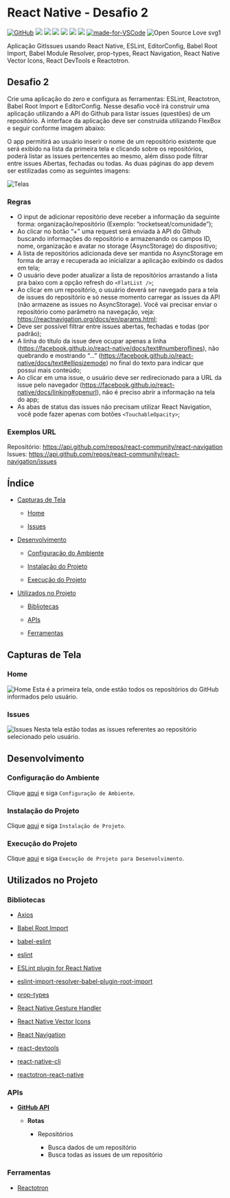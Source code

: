 # React Native - Desafio 2

[![GitHub](https://img.shields.io/github/license/mashape/apistatus.svg)](https://github.com/osvaldokalvaitir/react-native-desafio2/blob/master/LICENSE)
![](https://img.shields.io/github/package-json/v/osvaldokalvaitir/react-native-desafio2.svg)
![](https://img.shields.io/github/last-commit/osvaldokalvaitir/react-native-desafio2.svg?color=red)
![](https://img.shields.io/github/languages/top/osvaldokalvaitir/react-native-desafio2.svg?color=yellow)
![](https://img.shields.io/github/languages/count/osvaldokalvaitir/react-native-desafio2.svg?color=lightgrey)
![](https://img.shields.io/github/languages/code-size/osvaldokalvaitir/react-native-desafio2.svg)
![](https://img.shields.io/github/repo-size/osvaldokalvaitir/react-native-desafio2.svg?color=blueviolet)
[![made-for-VSCode](https://img.shields.io/badge/Made%20for-VSCode-1f425f.svg)](https://code.visualstudio.com/)
![Open Source Love svg1](https://badges.frapsoft.com/os/v1/open-source.svg?v=103)

Aplicação GitIssues usando React Native, ESLint, EditorConfig, Babel Root Import, Babel Module Resolver, prop-types, React Navigation, React Native Vector Icons, React DevTools e Reactotron.

## Desafio 2

Crie uma aplicação do zero e configura as ferramentas: ESLint, Reactotron, Babel Root Import e EditorConfig. Nesse desafio você irá construir uma aplicação utilizando a API do Github para listar issues (questões) de um repositório. A interface da aplicação deve ser construída utilizando FlexBox e seguir conforme imagem abaixo:

O app permitirá ao usuário inserir o nome de um repositório existente que será exibido na lista da primeira tela e clicando sobre os repositórios, poderá listar as issues pertencentes ao mesmo, além disso pode filtrar entre issues Abertas, fechadas ou todas. As duas páginas do app devem ser estilizadas como as seguintes imagens:

![Telas](/.github/assets/screens.png)

### Regras

- O input de adicionar repositório deve receber a informação da seguinte forma: organização/repositório (Exemplo: “rocketseat/comunidade”);
- Ao clicar no botão “+” uma request será enviada à API do Github buscando informações do repositório e armazenando os campos ID, nome, organização e avatar no storage (AsyncStorage) do dispositivo;
- A lista de repositórios adicionada deve ser mantida no AsyncStorage em forma de array e recuperada ao inicializar a aplicação exibindo os dados em tela;
- O usuário deve poder atualizar a lista de repositórios arrastando a lista pra baixo com a opção refresh do `<FlatList />`;
- Ao clicar em um repositório, o usuário deverá ser navegado para a tela de issues do repositório e só nesse momento carregar as issues da API (não armazene as issues no AsyncStorage). Você vai precisar enviar o repositório como parâmetro na navegação, veja: https://reactnavigation.org/docs/en/params.html;
- Deve ser possível filtrar entre issues abertas, fechadas e todas (por padrão);
- A linha do título da issue deve ocupar apenas a linha (https://facebook.github.io/react-native/docs/text#numberoflines), não quebrando e mostrando “...” (https://facebook.github.io/react-native/docs/text#ellipsizemode) no final do texto para indicar que possui mais conteúdo;
- Ao clicar em uma issue, o usuário deve ser redirecionado para a URL da issue pelo navegador (https://facebook.github.io/react-native/docs/linking#openurl), não é preciso abrir a informação na tela do app;
- As abas de status das issues não precisam utilizar React Navigation, você pode fazer apenas com botões `<TouchableOpacity>`;

### Exemplos URL

Repositório: https://api.github.com/repos/react-community/react-navigation
Issues: https://api.github.com/repos/react-community/react-navigation/issues

## Índice

- [Capturas de Tela](#capturas-de-tela)

  - [Home](#home)

  - [Issues](#issues)

- [Desenvolvimento](#desenvolvimento)

  - [Configuração do Ambiente](#configuração-do-ambiente)

  - [Instalação do Projeto](#instalação-do-projeto)

  - [Execução do Projeto](#execução-do-projeto)

- [Utilizados no Projeto](#utilizados-no-projeto)

  - [Bibliotecas](#bibliotecas)

  - [APIs](#apis)

  - [Ferramentas](#ferramentas)

## Capturas de Tela

### Home

![Home](/.github/assets/home.png)
Esta é a primeira tela, onde estão todos os repositórios do GitHub informados pelo usuário.

### Issues

![Issues](/.github/assets/issues.png)
Nesta tela estão todas as issues referentes ao repositório selecionado pelo usuário.

## Desenvolvimento

### Configuração do Ambiente

Clique [aqui](https://github.com/osvaldokalvaitir/projects-settings/blob/master/README.md) e siga `Configuração de Ambiente`.

### Instalação do Projeto

Clique [aqui](https://github.com/osvaldokalvaitir/projects-settings/blob/master/nodejs/nodejs.md) e siga `Instalação de Projeto`.

### Execução do Projeto

Clique [aqui](https://github.com/osvaldokalvaitir/projects-settings/blob/master/nodejs/libs/react-native-cli.md) e siga `Execução de Projeto para Desenvolvimento`.

## Utilizados no Projeto

### Bibliotecas

- [Axios](https://github.com/osvaldokalvaitir/projects-settings/blob/master/nodejs/libs/axios.md)

- [Babel Root Import](https://github.com/osvaldokalvaitir/projects-settings/blob/master/nodejs/libs/babel-plugin-root-import.md)

- [babel-eslint](https://github.com/osvaldokalvaitir/projects-settings/blob/master/nodejs/libs/babel-eslint.md)

- [eslint](https://github.com/osvaldokalvaitir/projects-settings/blob/master/nodejs/libs/eslint.md)

- [ESLint plugin for React Native](https://github.com/osvaldokalvaitir/projects-settings/blob/master/nodejs/libs/eslint-plugin-react-native.md)

- [eslint-import-resolver-babel-plugin-root-import](https://github.com/osvaldokalvaitir/projects-settings/blob/master/nodejs/libs/eslint-import-resolver-babel-plugin-root-import.md)

- [prop-types](https://github.com/osvaldokalvaitir/projects-settings/blob/master/nodejs/libs/prop-types.md)

- [React Native Gesture Handler](https://github.com/osvaldokalvaitir/projects-settings/blob/master/nodejs/libs/react-native-gesture-handler.md)

- [React Native Vector Icons](https://github.com/osvaldokalvaitir/projects-settings/blob/master/nodejs/libs/react-native-vector-icons.md)

- [React Navigation](https://github.com/osvaldokalvaitir/projects-settings/blob/master/nodejs/libs/react-navigation.md)

- [react-devtools](https://github.com/osvaldokalvaitir/projects-settings/blob/master/nodejs/libs/react-devtools.md)

- [react-native-cli](https://github.com/osvaldokalvaitir/projects-settings/blob/master/nodejs/libs/react-native-cli.md)

- [reactotron-react-native](https://github.com/osvaldokalvaitir/projects-settings/blob/master/nodejs/libs/reactotron-react-native.md)

### APIs

- **[GitHub API](https://github.com/osvaldokalvaitir/projects-settings/blob/master/api/github-api.md)**

  - **Rotas**

    - Repositórios

      - Busca dados de um repositório
      - Busca todas as issues de um repositório

### Ferramentas

- [Reactotron](https://github.com/osvaldokalvaitir/projects-settings/blob/master/inspector/reactotron.md)
